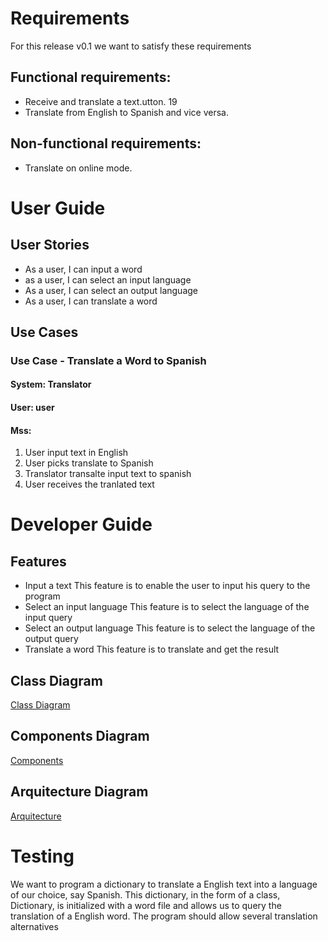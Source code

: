 # Requirements

For this release v0.1 we want to satisfy these requirements
## Functional requirements:
- Receive and translate a text.utton.
19
​
- Translate from English to Spanish and vice versa.

## Non-functional requirements:
- Translate on online mode.

# User Guide

## User Stories

- As a user, I can input a word
- as a user, I can select an input language
- As a user, I can select an output language
- As a user, I can translate a word

## Use Cases

### Use Case - Translate a Word to Spanish
#### System: Translator
#### User: user
#### Mss:
1. User input text in English
2. User picks translate to Spanish
3. Translator transalte input text to spanish
4. User receives the tranlated text


# Developer Guide

## Features

- Input a text
This feature is to enable the user to input his query to the program
- Select an input language
This feature is to select the language of the input query
- Select an output language
This feature is to select the language of the output query
- Translate a word
This feature is to translate and get the result

## Class Diagram
[Class Diagram](ClassDiagramDictionary.png)
## Components Diagram
[Components](components.png)
## Arquitecture Diagram
[Arquitecture](traductorArqui.png)
# Testing

We want to program a dictionary to translate a English text into a language of our choice, say Spanish.  This dictionary, in the form of a class, Dictionary, is initialized with a word file and allows us to query the translation of a English word.  The program should allow several translation alternatives
